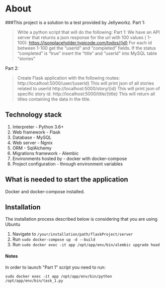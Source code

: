 # About
###This project is a solution to a test provided by Jellyworkz. 
Part 1:
>Write a python script that will do the following:
Part 1:
We have an API server that returns a json response for the url with 100 values ( 1-100): https://jsonplaceholder.typicode.com/todos/{id}
For each id between 1-100 get the “userId” and “completed” fields.
If the status “completed” is “true” insert the “title” and “userId” into MySQL table “stories”


Part 2:
>Create Flask application with the following routes:
http://localhost:5000/user/{userId} This will print json of all stories related to userId
http://localhost:5000/story/{id} This will print json of specific story id.
http://localhost:5000/title/{title}
This will return all titles containing the data in the title.


## Technology stack
1. Interpreter - Python 3.6+
2. Web framework - Flask
3. Database	- MySQL
4. Web server - Ngnix
5. ORM - SqlAlchemy
6. Migrations framework - Alembic
7. Environments hosted by - docker with docker-compose
6. Project configuration - through environment variables

## What is needed to start the application
Docker and docker-compose installed.

## Installation
The installation process described below is considering that you are using Ubuntu
1. Navigate to `/your/installation/path/flaskProject/server`
2. Run `sudo docker-compose up -d --build`
3. Run `sudo docker exec -it app /opt/app/env/bin/alembic upgrade head`
#### Notes
In order to launch "Part 1" script you need to run:

`sudo docker exec -it app /opt/app/env/bin/python /opt/app/env/bin/task_1.py`
